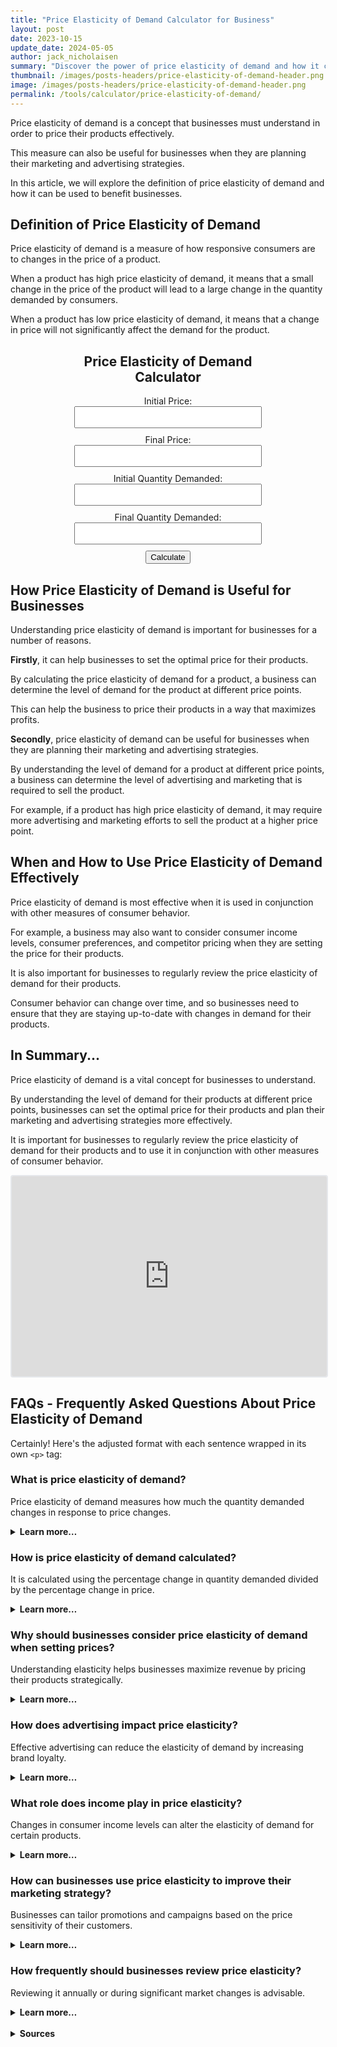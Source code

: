 ```yaml
---
title: "Price Elasticity of Demand Calculator for Business"
layout: post
date: 2023-10-15
update_date: 2024-05-05
author: jack_nicholaisen
summary: "Discover the power of price elasticity of demand and how it can impact your business decisions. Read on for insights and practical tips." 
thumbnail: /images/posts-headers/price-elasticity-of-demand-header.png
image: /images/posts-headers/price-elasticity-of-demand-header.png
permalink: /tools/calculator/price-elasticity-of-demand/
---
```


Price elasticity of demand is a concept that businesses must understand in order to price their products effectively.

This measure can also be useful for businesses when they are planning their marketing and advertising strategies. 

In this article, we will explore the definition of price elasticity of demand and how it can be used to benefit businesses.

## Definition of Price Elasticity of Demand

Price elasticity of demand is a measure of how responsive consumers are to changes in the price of a product. 

When a product has high price elasticity of demand, it means that a small change in the price of the product will lead to a large change in the quantity demanded by consumers. 

When a product has low price elasticity of demand, it means that a change in price will not significantly affect the demand for the product.

<div class="calculator" style="text-align:center">
        <h2>Price Elasticity of Demand Calculator</h2>
        <div class="input-group">
            <label for="initialPrice">Initial Price:</label>
            <input type="number" id="initialPrice" step="0.01" required>
        </div>
        <div class="input-group">
            <label for="finalPrice">Final Price:</label>
            <input type="number" id="finalPrice" step="0.01" required>
        </div>
        <div class="input-group">
            <label for="initialQuantity">Initial Quantity Demanded:</label>
            <input type="number" id="initialQuantity" step="1" required>
        </div>
        <div class="input-group">
            <label for="finalQuantity">Final Quantity Demanded:</label>
            <input type="number" id="finalQuantity" step="1" required>
        </div>
        <button onclick="calculateElasticity()">Calculate</button>
        <div class="result" id="result"></div>
</div>

<script>
        function calculateElasticity() {
            var initialPrice = document.getElementById("initialPrice").value;
            var finalPrice = document.getElementById("finalPrice").value;
            var initialQuantity = document.getElementById("initialQuantity").value;
            var finalQuantity = document.getElementById("finalQuantity").value;
            var elasticity = ((finalQuantity - initialQuantity) / ((finalQuantity + initialQuantity) / 2)) /
                ((finalPrice - initialPrice) / ((finalPrice + initialPrice) / 2));
            document.getElementById("result").textContent = "Price Elasticity of Demand: " + elasticity.toFixed(2);
        }
</script>

<style>
        body {
            margin: 50px;
        }

        .calculator {
            width: 300px;
            margin: 0 auto;
        }

        .input-group {
            margin-bottom: 10px;
        }

        input[type="number"] {
            width: 100%;
            padding: 8px;
            box-sizing: border-box;
        }

        .result {
            font-weight: bold;
        }
</style>

## How Price Elasticity of Demand is Useful for Businesses

Understanding price elasticity of demand is important for businesses for a number of reasons. 

**Firstly**, it can help businesses to set the optimal price for their products. 

By calculating the price elasticity of demand for a product, a business can determine the level of demand for the product at different price points. 

This can help the business to price their products in a way that maximizes profits.

**Secondly**, price elasticity of demand can be useful for businesses when they are planning their marketing and advertising strategies. 

By understanding the level of demand for a product at different price points, a business can determine the level of advertising and marketing that is required to sell the product. 

For example, if a product has high price elasticity of demand, it may require more advertising and marketing efforts to sell the product at a higher price point.

## When and How to Use Price Elasticity of Demand Effectively

Price elasticity of demand is most effective when it is used in conjunction with other measures of consumer behavior. 

For example, a business may also want to consider consumer income levels, consumer preferences, and competitor pricing when they are setting the price for their products.

It is also important for businesses to regularly review the price elasticity of demand for their products. 

Consumer behavior can change over time, and so businesses need to ensure that they are staying up-to-date with changes in demand for their products.

## In Summary...

Price elasticity of demand is a vital concept for businesses to understand. 

By understanding the level of demand for their products at different price points, businesses can set the optimal price for their products and plan their marketing and advertising strategies more effectively. 

It is important for businesses to regularly review the price elasticity of demand for their products and to use it in conjunction with other measures of consumer behavior.

<iframe src="https://embeds.beehiiv.com/e19ce286-1d77-44e9-b09f-22d4f7c6f0bf" data-test-id="beehiiv-embed" width="100%" height="320" frameborder="0" scrolling="no" style="border-radius: 4px; border: 2px solid #e5e7eb; margin: 0; background-color: transparent;"></iframe>


## FAQs - Frequently Asked Questions About Price Elasticity of Demand

Certainly! Here's the adjusted format with each sentence wrapped in its own `<p>` tag:

<h3>What is price elasticity of demand?</h3>
<p>Price elasticity of demand measures how much the quantity demanded changes in response to price changes.</p>
<details>
<summary><b>Learn more…</b></summary>
<br>
<p>Price elasticity of demand quantifies consumer responsiveness to price changes.</p>
<p>If a product has a high elasticity, a small price increase will result in a significant drop in demand.</p>
<p>Conversely, a low elasticity indicates that price changes have minimal effects on demand.</p>
<p>For instance, luxury goods like designer handbags often have high elasticity, while essential products such as gasoline tend to have low elasticity.</p>
</details>

<h3>How is price elasticity of demand calculated?</h3>
<p>It is calculated using the percentage change in quantity demanded divided by the percentage change in price.</p>
<details>
<summary><b>Learn more…</b></summary>
<br>
<p>Price elasticity of demand (PED) is calculated using the formula:</p>
<ul>
  <li><b>PED = (Change in Quantity / Average Quantity) / (Change in Price / Average Price)</b></li>
</ul>
<p>This formula provides a numerical value that helps businesses understand the sensitivity of their customers to price changes.</p>
<p>A PED value greater than 1 indicates high sensitivity, while a value below 1 signals inelastic demand.</p>
</details>

<h3>Why should businesses consider price elasticity of demand when setting prices?</h3>
<p>Understanding elasticity helps businesses maximize revenue by pricing their products strategically.</p>
<details>
<summary><b>Learn more…</b></summary>
<br>
<p>By assessing the elasticity of their products, businesses can better forecast consumer behavior.</p>
<p>For instance, a product with high elasticity should be priced more competitively to avoid losing customers due to price hikes, whereas a product with low elasticity can bear higher prices without significant losses in demand.</p>
<p>This helps companies optimize pricing for profitability and competitiveness.</p>
</details>

<h3>How does advertising impact price elasticity?</h3>
<p>Effective advertising can reduce the elasticity of demand by increasing brand loyalty.</p>
<details>
<summary><b>Learn more…</b></summary>
<br>
<p>Advertising creates a unique brand image, increasing perceived value and reducing consumers' sensitivity to price changes.</p>
<p>Loyal customers will prioritize specific brands even if prices increase.</p>
<p>For example, Apple products have lower price elasticity due to brand loyalty fostered through consistent advertising and high-quality standards.</p>
</details>

<h3>What role does income play in price elasticity?</h3>
<p>Changes in consumer income levels can alter the elasticity of demand for certain products.</p>
<details>
<summary><b>Learn more…</b></summary>
<br>
<p>When consumer incomes rise, the demand for luxury goods becomes less sensitive to price changes (lower elasticity), while essential goods remain stable.</p>
<p>In periods of economic downturns, demand for non-essential items with high elasticity drops sharply, reflecting reduced purchasing power.</p>
</details>

<h3>How can businesses use price elasticity to improve their marketing strategy?</h3>
<p>Businesses can tailor promotions and campaigns based on the price sensitivity of their customers.</p>
<details>
<summary><b>Learn more…</b></summary>
<br>
<p>Understanding which products are highly elastic allows businesses to create more compelling marketing campaigns or discounts to stimulate demand.</p>
<p>For example, a company might use time-sensitive discounts on products with high elasticity to drive immediate purchases, knowing customers respond strongly to price reductions.</p>
</details>

<h3>How frequently should businesses review price elasticity?</h3>
<p>Reviewing it annually or during significant market changes is advisable.</p>
<details>
<summary><b>Learn more…</b></summary>
<br>
<p>Businesses should periodically assess price elasticity to adapt to changing market conditions, consumer behavior, and economic trends.</p>
<p>For instance, a major competitor entering the market or significant economic shifts could significantly alter consumer demand, requiring a fresh analysis of price sensitivity.</p>
</details>



<br>
<details>
<summary><b>Sources</b></summary>
<br>
<ul>
    <li><a href="https://www.investopedia.com/terms/p/priceelasticity.asp">Investopedia: Price Elasticity of Demand</a></li>
    <li><a href="https://www.khanacademy.org/economics-finance-domain/microeconomics/elasticity-tutorial/price-elasticity-tutorial/a/price-elasticity-of-demand-and-total-revenue">Khan Academy: Price Elasticity of Demand and Total Revenue</a></li>
    <li><a href="https://www.thebalancesmb.com/how-to-calculate-price-elasticity-of-demand-393115">The Balance Small Business: How to Calculate Price Elasticity of Demand</a></li>
    <li><a href="https://hbr.org/2014/10/the-right-way-to-manage-unprofitable-customers">Harvard Business Review: The Right Way to Manage Unprofitable Customers</a></li>
</ul>
</details>



